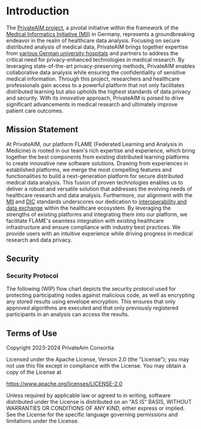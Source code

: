 # Introduction

The [PrivateAIM project](https://privateaim.de/eng/project.html), a pivotal initiative within the framework of the
[Medical Informatics Initiative (MII)](https://www.medizininformatik-initiative.de/de/start)  in Germany,
represents a groundbreaking endeavor in the realm of healthcare data analysis. Focusing on secure distributed analysis of
medical data, PrivateAIM brings together expertise from [various German university hospitals](https://privateaim.de/eng/team.html)
and partners to address the critical need for privacy-enhanced technologies in medical research. By leveraging
state-of-the-art privacy-preserving methods, PrivateAIM enables collaborative data analysis while ensuring the confidentiality
of sensitive medical information. Through this project, researchers and healthcare professionals gain access to a powerful
platform that not only facilitates distributed learning but also upholds the highest standards of data privacy and security.
With its innovative approach, PrivateAIM is poised to drive significant advancements in medical research and ultimately
improve patient care outcomes.


[//]: # ([![Overview]&#40;/images/process_images/pht_services.png&#41;]&#40;/images/process_images/pht_services.png&#41;)

## Mission Statement
At PrivateAIM, our platform FLAME (Federated Learning and Analysis in Medicine) is rooted in our team's rich expertise and experience,
which bring together the best components from existing distributed learning platforms to create innovative new software solutions.
Drawing from experiences in established platforms, we merge the most compelling features and functionalities to build a
next-generation platform for secure distributed medical data analysis. This fusion of proven technologies enables us to deliver
a robust and versatile solution that addresses the evolving needs of healthcare research and data analysis.
Furthermore, our alignment with the [MII](https://www.medizininformatik-initiative.de/de/start) and [DIC](https://www.medizininformatik-initiative.de/de/konsortien/datenintegrationszentren) standards
underscores our dedication to [interoperability and data exchange](https://www.medizininformatik-initiative.de/en/medical-informatics-initiatives-core-data-set)
within the healthcare ecosystem. By leveraging the strengths of existing platforms and integrating them into our platform,
we facilitate FLAME's seamless integration with existing healthcare infrastructure and ensure compliance with industry best practices.
We provide users with an intuitive experience while driving progress in medical research and data privacy.


## Security

### Security Protocol

The following (WIP) flow chart depicts the security protocol used for protecting participating nodes against malicious code,
as well as encrypting any stored results using envelope encryption.
This ensures that only approved algorithms are executed and that only previously registered participants in an
analysis can access the results.


[//]: # ([![Security Protocol]&#40;/images/process_images/security_protocol.png&#41;]&#40;/images/process_images/security_protocol.png&#41;)

## Terms of Use
Copyright 2023-2024 PrivateAim Consortia

Licensed under the Apache License, Version 2.0 (the "License");
you may not use this file except in compliance with the License.
You may obtain a copy of the License at

https://www.apache.org/licenses/LICENSE-2.0

Unless required by applicable law or agreed to in writing, software
distributed under the License is distributed on an "AS IS" BASIS,
WITHOUT WARRANTIES OR CONDITIONS OF ANY KIND, either express or implied.
See the License for the specific language governing permissions and
limitations under the License.
